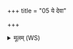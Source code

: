 +++
title = "05 ये देवा"

+++
<details><summary>मूलम् (WS)</summary>

ये देवा राष्ट्रभृतो अभितो यन्ति सूर्यम् ।  
तेभिष्टे रोहितः संविदानो राष्ट्रं दधातु सुमनस्यमानः ॥ ५ ॥
</details>